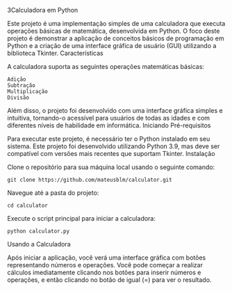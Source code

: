 
3Calculadora em Python

Este projeto é uma implementação simples de uma calculadora que executa operações básicas de matemática, desenvolvida em Python. O foco deste projeto é demonstrar a aplicação de conceitos básicos de programação em Python e a criação de uma interface gráfica de usuário (GUI) utilizando a biblioteca Tkinter.
Características

A calculadora suporta as seguintes operações matemáticas básicas:

    Adição
    Subtração
    Multiplicação
    Divisão

Além disso, o projeto foi desenvolvido com uma interface gráfica simples e intuitiva, tornando-o acessível para usuários de todas as idades e com diferentes níveis de habilidade em informática.
Iniciando
Pré-requisitos

Para executar este projeto, é necessário ter o Python instalado em seu sistema. Este projeto foi desenvolvido utilizando Python 3.9, mas deve ser compatível com versões mais recentes que suportam Tkinter.
Instalação

  Clone o repositório para sua máquina local usando o seguinte comando:

    git clone https://github.com/mateusblm/calculator.git

  Navegue até a pasta do projeto:

    cd calculator

  Execute o script principal para iniciar a calculadora:

    python calculator.py

Usando a Calculadora

Após iniciar a aplicação, você verá uma interface gráfica com botões representando números e operações. Você pode começar a realizar cálculos imediatamente clicando nos botões para inserir números e operações, e então clicando no botão de igual (=) para ver o resultado.
